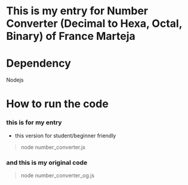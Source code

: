 # This is my entry for Number Converter (Decimal to Hexa, Octal, Binary) of France Marteja

# Dependency
Nodejs

# How to run the code

### this is for my entry
- this version for student/beginner friendly

> node number_converter.js

### and this is my original code

> node number_converter_og.js
